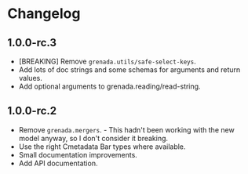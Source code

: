 # Changelog

## 1.0.0-rc.3

 - [BREAKING] Remove `grenada.utils/safe-select-keys`.
 - Add lots of doc strings and some schemas for arguments and return values.
 - Add optional arguments to grenada.reading/read-string.

## 1.0.0-rc.2

 - Remove `grenada.mergers`. - This hadn't been working with the new model
   anyway, so I don't consider it breaking.
 - Use the right Cmetadata Bar types where available.
 - Small documentation improvements.
 - Add API documentation.
